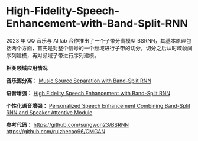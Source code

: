 # High-Fidelity-Speech-Enhancement-with-Band-Split-RNN
2023 年 QQ 音乐与 AI lab 合作推出了一个子带分离模型 BSRNN，其基本原理包括两个方面，首先是对整个信号的一个频域进行子带的切分，切分之后从时域帧间序列建模，再对频域子带进行序列建模。

**相关领域应用情况**

**音乐源分离：**
[Music Source Separation with Band-Split RNN](https://arxiv.org/abs/2209.15174)

**语音增强：**
[High Fidelity Speech Enhancement with Band-Split RNN](https://arxiv.org/abs/2212.00406)

**个性化语音增强：**
[Personalized Speech Enhancement Combining Band-Split RNN and Speaker Attentive Module](https://export.arxiv.org/abs/2302.09953v1)

**参考代码：**
https://github.com/sungwon23/BSRNN
https://github.com/ruizhecao96/CMGAN
